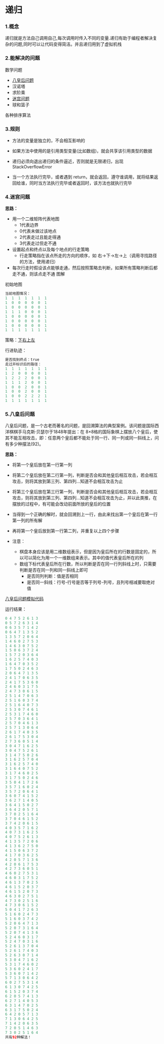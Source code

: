 # 递归

### 1.概念

递归就是方法自己调用自己,每次调用时传入不同的变量.递归有助于编程者解决复杂的问题,同时可以让代码变得简洁。并且递归用到了虚拟机栈


### 2.能解决的问题
数学问题
- [八皇后问题](./Queue8.java)
- 汉诺塔
- 求阶乘
- [迷宫问题](./MiGong.java)
- 球和篮子

各种排序算法

### 3.规则
 
- 方法的变量是独立的，不会相互影响的

- 如果方法中使用的是引用类型变量(比如数组)，就会共享该引用类型的数据

- 递归必须向退出递归的条件逼近，否则就是无限递归，出现 StackOverflowError

- 当一个方法执行完毕，或者遇到 return，就会返回，遵守谁调用，就将结果返回给谁，同时当方法执行完毕或者返回时，该方法也就执行完毕

### 4.迷宫问题
**思路：**

- 用一个二维矩阵代表地图
  - 1代表边界
  - 0代表未做过该地点
  - 2代表走过且能走得通
  - 3代表走过但走不通
- 设置起点和终点以及每个地点的行走策略
  - 行走策略指在该点所走的方向的顺序，如 右->下->左->上（调用寻找路径的方法，使用递归）
- 每次行走时假设该点能够走通，然后按照策略去判断，如果所有策略判断后都走不通，则该点走不通
  图解

初始地图
```java
当前地图情况：
1  1  1  1  1  1  1
1  0  0  0  0  0  1
1  0  0  0  0  0  1
1  1  1  0  0  0  1
1  0  0  0  0  0  1
1  0  0  0  0  0  1
1  0  0  0  0  0  1
1  1  1  1  1  1  1  
```
策略：[下右上左](./MiGong.java)

行进轨迹：
```java
是否找到终点：true
走过并标识后的路径：
1  1  1  1  1  1  1  
1  2  0  0  0  0  1  
1  2  2  2  0  0  1  
1  1  1  2  0  0  1  
1  0  0  2  0  0  1  
1  0  0  2  0  0  1  
1  0  0  2  2  2  1  
1  1  1  1  1  1  1
```

### 5.八皇后问题
八皇后问题，是一个古老而著名的问题，是回溯算法的典型案例。该问题是国际西洋棋棋手马克斯·贝瑟尔于1848年提出：在 8×8格的国际象棋上摆放八个皇后，使其不能互相攻击，即：任意两个皇后都不能处于同一行、同一列或同一斜线上，问有多少种摆法(92)。

**思路：**
- 将第一个皇后放在第一行第一列

- 将第二个皇后放在第二行第一列，判断是否会和其他皇后相互攻击，若会相互攻击，则将其放到第三列、第四列…知道不会相互攻击为止

- 将第三个皇后放在第三行第一列，判断是否会和其他皇后相互攻击，若会相互攻击，则将其放到第三列、第四列…知道不会相互攻击为止，并以此类推，在摆放的过程中，有可能会改动前面所放的皇后的位置

- 当得到一个正确的解时，就会回溯到上一行，由此来找出第一个皇后在第一行第一列的所有解

- 再将第一个皇后放到第一行第二列，并重复以上四个步骤

- 注意：
  - 棋盘本身应该是用二维数组表示，但是因为皇后所在的行数是固定的，所以可以简化为用一个一维数组来表示。其中的值代表皇后所在的列
  - 数组下标代表皇后所在行数，所以判断是否在同一行列斜线上时，只需要判断是否在同一列和同一斜线上即可
    - 是否同列判断：值是否相同
    - 是否同一斜线：行号-行号是否等于列号-列号，且列号相减要取绝对值

[八皇后问题模拟代码](./Queue8.java)

运行结果：
```java
0 4 7 5 2 6 1 3
0 5 7 2 6 3 1 4
0 6 3 5 7 1 4 2
0 6 4 7 1 3 5 2
1 3 5 7 2 0 6 4
1 4 6 0 2 7 5 3
1 4 6 3 0 7 5 2
1 5 0 6 3 7 2 4
1 5 7 2 0 3 6 4
1 6 2 5 7 4 0 3
1 6 4 7 0 3 5 2
1 7 5 0 2 4 6 3
2 0 6 4 7 1 3 5
2 4 1 7 0 6 3 5
2 4 1 7 5 3 6 0
2 4 6 0 3 1 7 5
2 4 7 3 0 6 1 5
2 5 1 4 7 0 6 3
2 5 1 6 0 3 7 4
2 5 1 6 4 0 7 3
2 5 3 0 7 4 6 1
2 5 3 1 7 4 6 0
2 5 7 0 3 6 4 1
2 5 7 0 4 6 1 3
2 5 7 1 3 0 6 4
2 6 1 7 4 0 3 5
2 6 1 7 5 3 0 4
2 7 3 6 0 5 1 4
3 0 4 7 1 6 2 5
3 0 4 7 5 2 6 1
3 1 4 7 5 0 2 6
3 1 6 2 5 7 0 4
3 1 6 2 5 7 4 0
3 1 6 4 0 7 5 2
3 1 7 4 6 0 2 5
3 1 7 5 0 2 4 6
3 5 0 4 1 7 2 6
3 5 7 1 6 0 2 4
3 5 7 2 0 6 4 1
3 6 0 7 4 1 5 2
3 6 2 7 1 4 0 5
3 6 4 1 5 0 2 7
3 6 4 2 0 5 7 1
3 7 0 2 5 1 6 4
3 7 0 4 6 1 5 2
3 7 4 2 0 6 1 5
4 0 3 5 7 1 6 2
4 0 7 3 1 6 2 5
4 0 7 5 2 6 1 3
4 1 3 5 7 2 0 6
4 1 3 6 2 7 5 0
4 1 5 0 6 3 7 2
4 1 7 0 3 6 2 5
4 2 0 5 7 1 3 6
4 2 0 6 1 7 5 3
4 2 7 3 6 0 5 1
4 6 0 2 7 5 3 1
4 6 0 3 1 7 5 2
4 6 1 3 7 0 2 5
4 6 1 5 2 0 3 7
4 6 1 5 2 0 7 3
4 6 3 0 2 7 5 1
4 7 3 0 2 5 1 6
4 7 3 0 6 1 5 2
5 0 4 1 7 2 6 3
5 1 6 0 2 4 7 3
5 1 6 0 3 7 4 2
5 2 0 6 4 7 1 3
5 2 0 7 3 1 6 4
5 2 0 7 4 1 3 6
5 2 4 6 0 3 1 7
5 2 4 7 0 3 1 6
5 2 6 1 3 7 0 4
5 2 6 1 7 4 0 3
5 2 6 3 0 7 1 4
5 3 0 4 7 1 6 2
5 3 1 7 4 6 0 2
5 3 6 0 2 4 1 7
5 3 6 0 7 1 4 2
5 7 1 3 0 6 4 2
6 0 2 7 5 3 1 4
6 1 3 0 7 4 2 5
6 1 5 2 0 3 7 4
6 2 0 5 7 4 1 3
6 2 7 1 4 0 5 3
6 3 1 4 7 0 2 5
6 3 1 7 5 0 2 4
6 4 2 0 5 7 1 3
7 1 3 0 6 4 2 5
7 1 4 2 0 6 3 5
7 2 0 5 1 4 6 3
7 3 0 2 5 1 6 4
共有92种解法！
```